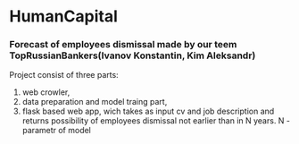 # HumanCapital

### Forecast of employees dismissal made by our teem TopRussianBankers(Ivanov Konstantin, Kim Aleksandr)

Project consist of three parts: 
1) web crowler, 
2) data preparation and model traing part, 
3) flask based web app, wich takes as input cv and job description and returns possibility of employees dismissal not earlier than in N years. N - parametr of model
